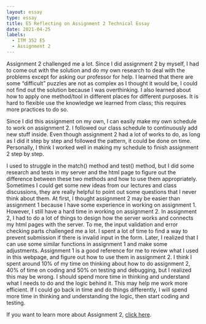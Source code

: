 ```yaml
---
layout: essay
type: essay
title: E5 Reflecting on Assignment 2 Technical Essay
date: 2021-04-25
labels:
  - ITM 352 E5
  - Assignment 2
---
```

Assignment 2 challenged me a lot. Since I did assignment 2 by myself, I had to come out with the solution and do my own research to deal with the problems except for asking our professor for help. I learned that there are some “difficult” puzzles are not as complex as I thought it would be, I could not find out the solution because I was overthinking. I also learned about how to apply one method/tool in different places for different purposes. It is hard to flexible use the knowledge we learned from class; this requires more practices to do so. <br>

Since I did this assignment on my own, I can easily make my own schedule to work on assignment 2. I followed our class schedule to continuously add new stuff inside. Even though assignment 2 had a lot of works to do, as long as I did it step by step and followed the pattern, it could be done on time. Personally, I think I worked well in making my schedule to finish assignment 2 step by step. <br>

I used to struggle in the match() method and test() method, but I did some research and tests in my server and the html page to figure out the difference between these two methods and how to use them appropriately. Sometimes I could get some new ideas from our lectures and class discussions, they are really helpful to point out some questions that I never think about them.
At first, I thought assignment 2 may be easier than assignment 1 because I have some experience in working on assignment 1. However, I still have a hard time in working on assignment 2. In assignment 2, I had to do a lot of things to design how the server works and connects my html pages with the server. To me, the input validation and error checking parts challenged me a lot. I spent a lot of time to find a way to prevent submission if there is invalid input in the form. Later, I realized that I can use some similar functions in assignment 1 and make some adjustments. Assignment 1 is a good reference for me to review what I used in this webpage, and figure out how to use them in assignment 2. I think I spent around 10% of my time on thinking about how to do assignment 2, 40% of time on coding and 50% on testing and debugging, but I realized this may be wrong. I should spend more time in thinking and understand what I needs to do and the logic behind it. This may help me work more efficient. If I could go back in time and do things differently, I will spend more time in thinking and understanding the logic, then start coding and testing. <br>

If you want to learn more about Assignment 2, <a href="https://dport96.github.io/ITM352/morea/150.Assignment2/experience-Assignment2_retrospective.html">click here</a>.


